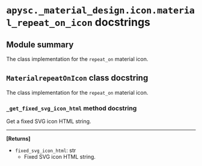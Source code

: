 # `apysc._material_design.icon.material_repeat_on_icon` docstrings

## Module summary

The class implementation for the `repeat_on` material icon.

## `MaterialrepeatOnIcon` class docstring

The class implementation for the `repeat_on` material icon.

### `_get_fixed_svg_icon_html` method docstring

Get a fixed SVG icon HTML string.<hr>

**[Returns]**

- `fixed_svg_icon_html`: str
  - Fixed SVG icon HTML string.
